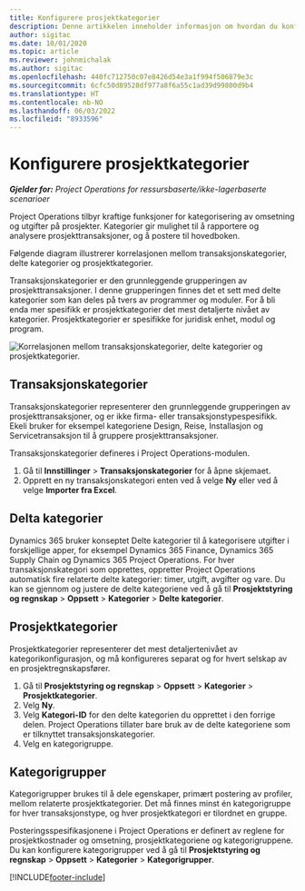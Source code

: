 ```yaml
---
title: Konfigurere prosjektkategorier
description: Denne artikkelen inneholder informasjon om hvordan du konfigurerer prosjektkategorier.
author: sigitac
ms.date: 10/01/2020
ms.topic: article
ms.reviewer: johnmichalak
ms.author: sigitac
ms.openlocfilehash: 440fc712750c07e8426d54e3a1f994f506879e3c
ms.sourcegitcommit: 6cfc50d89528df977a8f6a55c1ad39d99800d9b4
ms.translationtype: HT
ms.contentlocale: nb-NO
ms.lasthandoff: 06/03/2022
ms.locfileid: "8933596"
---
```

# <a name="configure-project-categories"></a>Konfigurere prosjektkategorier

_**Gjelder for:** Project Operations for ressursbaserte/ikke-lagerbaserte scenarioer_

Project Operations tilbyr kraftige funksjoner for kategorisering av omsetning og utgifter på prosjekter. Kategorier gir mulighet til å rapportere og analysere prosjekttransaksjoner, og å postere til hovedboken.

Følgende diagram illustrerer korrelasjonen mellom transaksjonskategorier, delte kategorier og prosjektkategorier. 

Transaksjonskategorier er den grunnleggende grupperingen av prosjekttransaksjoner. I denne grupperingen finnes det et sett med delte kategorier som kan deles på tvers av programmer og moduler. For å bli enda mer spesifikk er prosjektkategorier det mest detaljerte nivået av kategorier. Prosjektkategorier er spesifikke for juridisk enhet, modul og program.

![Korrelasjonen mellom transaksjonskategorier, delte kategorier og prosjektkategorier.](media/project-categories.png)

## <a name="transaction-categories"></a>Transaksjonskategorier

Transaksjonskategorier representerer den grunnleggende grupperingen av prosjekttransaksjoner, og er ikke firma- eller transaksjonstypespesifikk. Ekeli bruker for eksempel kategoriene Design, Reise, Installasjon og Servicetransaksjon til å gruppere prosjekttransaksjoner.

Transaksjonskategorier defineres i Project Operations-modulen. 
1. Gå til **Innstillinger** \> **Transaksjonskategorier** for å åpne skjemaet. 
2. Opprett en ny transaksjonskategori enten ved å velge **Ny** eller ved å velge **Importer fra Excel**.

## <a name="shared-categories"></a>Delta kategorier

Dynamics 365 bruker konseptet Delte kategorier til å kategorisere utgifter i forskjellige apper, for eksempel Dynamics 365 Finance, Dynamics 365 Supply Chain og Dynamics 365 Project Operations. For hver transaksjonskategori som opprettes, oppretter Project Operations automatisk fire relaterte delte kategorier: timer, utgift, avgifter og vare. Du kan se gjennom og justere de delte kategoriene ved å gå til **Prosjektstyring og regnskap** \> **Oppsett** \> **Kategorier** \> **Delte kategorier**.

## <a name="project-categories"></a>Prosjektkategorier

Prosjektkategorier representerer det mest detaljertenivået av kategorikonfigurasjon, og må konfigureres separat og for hvert selskap av en prosjektregnskapsfører.

1. Gå til **Prosjektstyring og regnskap** \> **Oppsett** \> **Kategorier** \> **Prosjektkategorier**.
2. Velg **Ny**.
3. Velg **Kategori-ID** for den delte kategorien du opprettet i den forrige delen. Project Operations tillater bare bruk av de delte kategoriene som er tilknyttet transaksjonskategorier.
4. Velg en kategorigruppe.

## <a name="category-groups"></a>Kategorigrupper

Kategorigrupper brukes til å dele egenskaper, primært postering av profiler, mellom relaterte prosjektkategorier. Det må finnes minst én kategorigruppe for hver transaksjonstype, og hver prosjektkategori er tilordnet en gruppe.

Posteringsspesifikasjonene i Project Operations er definert av reglene for prosjektkostnader og omsetning, prosjektkategoriene og kategorigruppene. Du kan konfigurere kategorigrupper ved å gå til **Prosjektstyring og regnskap** \> **Oppsett** \> **Kategorier** \> **Kategorigrupper**.


[!INCLUDE[footer-include](../includes/footer-banner.md)]